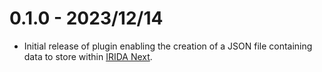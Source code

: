 # 0.1.0 - 2023/12/14

* Initial release of plugin enabling the creation of a JSON file containing data to store within [IRIDA Next][irida-next].

[irida-next]: https://github.com/phac-nml/irida-next
